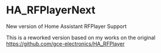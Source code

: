 # HA_RFPlayerNext
New version of Home Assistant RFPlayer Support

This is a reworked version based on my works on the original https://github.com/gce-electronics/HA_RFPlayer
